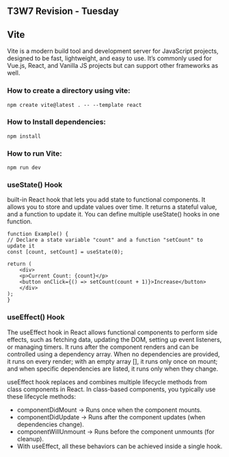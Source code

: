 ## T3W7 Revision - Tuesday


## Vite
Vite is a modern build tool and development server for JavaScript projects, designed to be fast, lightweight, and easy to use. It’s commonly used for Vue.js, React, and Vanilla JS projects but can support other frameworks as well.

### How to create a directory using vite:
    npm create vite@latest . -- --template react 

### How to Install dependencies:
    npm install

### How to run Vite:
    npm run dev


### useState() Hook
built-in React hook that lets you add state to functional components. It allows you to store and update values over time. It returns a stateful value, and a function to update it. You can define multiple useState() hooks in one function.

    function Example() {
    // Declare a state variable "count" and a function "setCount" to update it
    const [count, setCount] = useState(0);

    return (
        <div>
        <p>Current Count: {count}</p>
        <button onClick={() => setCount(count + 1)}>Increase</button>
        </div>
    );
    }


### useEffect() Hook
The useEffect hook in React allows functional components to perform side effects, such as fetching data, updating the DOM, setting up event listeners, or managing timers. It runs after the component renders and can be controlled using a dependency array. When no dependencies are provided, it runs on every render; with an empty array [], it runs only once on mount; and when specific dependencies are listed, it runs only when they change.

useEffect hook replaces and combines multiple lifecycle methods from class components in React. In class-based components, you typically use these lifecycle methods:

- componentDidMount → Runs once when the component mounts.
- componentDidUpdate → Runs after the component updates (when dependencies change).
- componentWillUnmount → Runs before the component unmounts (for cleanup).
- With useEffect, all these behaviors can be achieved inside a single hook.